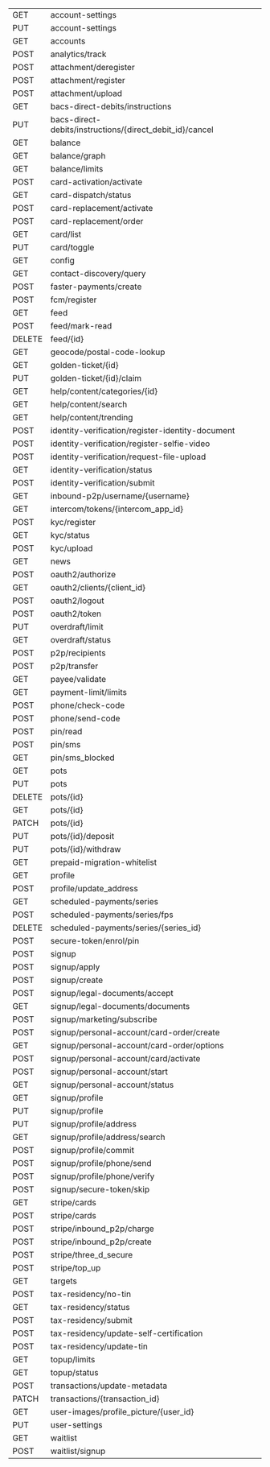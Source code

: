<table>
	<tr><td>GET</td><td>account-settings</td></tr>
	<tr><td>PUT</td><td>account-settings</td></tr>
	<tr><td>GET</td><td>accounts</td></tr>
	<tr><td>POST</td><td>analytics/track</td></tr>
	<tr><td>POST</td><td>attachment/deregister</td></tr>
	<tr><td>POST</td><td>attachment/register</td></tr>
	<tr><td>POST</td><td>attachment/upload</td></tr>
	<tr><td>GET</td><td>bacs-direct-debits/instructions</td></tr>
	<tr><td>PUT</td><td>bacs-direct-debits/instructions/{direct_debit_id}/cancel</td></tr>
	<tr><td>GET</td><td>balance</td></tr>
	<tr><td>GET</td><td>balance/graph</td></tr>
	<tr><td>GET</td><td>balance/limits</td></tr>
	<tr><td>POST</td><td>card-activation/activate</td></tr>
	<tr><td>GET</td><td>card-dispatch/status</td></tr>
	<tr><td>POST</td><td>card-replacement/activate</td></tr>
	<tr><td>POST</td><td>card-replacement/order</td></tr>
	<tr><td>GET</td><td>card/list</td></tr>
	<tr><td>PUT</td><td>card/toggle</td></tr>
	<tr><td>GET</td><td>config</td></tr>
	<tr><td>GET</td><td>contact-discovery/query</td></tr>
	<tr><td>POST</td><td>faster-payments/create</td></tr>
	<tr><td>POST</td><td>fcm/register</td></tr>
	<tr><td>GET</td><td>feed</td></tr>
	<tr><td>POST</td><td>feed/mark-read</td></tr>
	<tr><td>DELETE</td><td>feed/{id}</td></tr>
	<tr><td>GET</td><td>geocode/postal-code-lookup</td></tr>
	<tr><td>GET</td><td>golden-ticket/{id}</td></tr>
	<tr><td>PUT</td><td>golden-ticket/{id}/claim</td></tr>
	<tr><td>GET</td><td>help/content/categories/{id}</td></tr>
	<tr><td>GET</td><td>help/content/search</td></tr>
	<tr><td>GET</td><td>help/content/trending</td></tr>
	<tr><td>POST</td><td>identity-verification/register-identity-document</td></tr>
	<tr><td>POST</td><td>identity-verification/register-selfie-video</td></tr>
	<tr><td>POST</td><td>identity-verification/request-file-upload</td></tr>
	<tr><td>GET</td><td>identity-verification/status</td></tr>
	<tr><td>POST</td><td>identity-verification/submit</td></tr>
	<tr><td>GET</td><td>inbound-p2p/username/{username}</td></tr>
	<tr><td>GET</td><td>intercom/tokens/{intercom_app_id}</td></tr>
	<tr><td>POST</td><td>kyc/register</td></tr>
	<tr><td>GET</td><td>kyc/status</td></tr>
	<tr><td>POST</td><td>kyc/upload</td></tr>
	<tr><td>GET</td><td>news</td></tr>
	<tr><td>POST</td><td>oauth2/authorize</td></tr>
	<tr><td>GET</td><td>oauth2/clients/{client_id}</td></tr>
	<tr><td>POST</td><td>oauth2/logout</td></tr>
	<tr><td>POST</td><td>oauth2/token</td></tr>
	<tr><td>PUT</td><td>overdraft/limit</td></tr>
	<tr><td>GET</td><td>overdraft/status</td></tr>
	<tr><td>POST</td><td>p2p/recipients</td></tr>
	<tr><td>POST</td><td>p2p/transfer</td></tr>
	<tr><td>GET</td><td>payee/validate</td></tr>
	<tr><td>GET</td><td>payment-limit/limits</td></tr>
	<tr><td>POST</td><td>phone/check-code</td></tr>
	<tr><td>POST</td><td>phone/send-code</td></tr>
	<tr><td>POST</td><td>pin/read</td></tr>
	<tr><td>POST</td><td>pin/sms</td></tr>
	<tr><td>GET</td><td>pin/sms_blocked</td></tr>
	<tr><td>GET</td><td>pots</td></tr>
	<tr><td>PUT</td><td>pots</td></tr>
	<tr><td>DELETE</td><td>pots/{id}</td></tr>
	<tr><td>GET</td><td>pots/{id}</td></tr>
	<tr><td>PATCH</td><td>pots/{id}</td></tr>
	<tr><td>PUT</td><td>pots/{id}/deposit</td></tr>
	<tr><td>PUT</td><td>pots/{id}/withdraw</td></tr>
	<tr><td>GET</td><td>prepaid-migration-whitelist</td></tr>
	<tr><td>GET</td><td>profile</td></tr>
	<tr><td>POST</td><td>profile/update_address</td></tr>
	<tr><td>GET</td><td>scheduled-payments/series</td></tr>
	<tr><td>POST</td><td>scheduled-payments/series/fps</td></tr>
	<tr><td>DELETE</td><td>scheduled-payments/series/{series_id}</td></tr>
	<tr><td>POST</td><td>secure-token/enrol/pin</td></tr>
	<tr><td>POST</td><td>signup</td></tr>
	<tr><td>POST</td><td>signup/apply</td></tr>
	<tr><td>POST</td><td>signup/create</td></tr>
	<tr><td>POST</td><td>signup/legal-documents/accept</td></tr>
	<tr><td>GET</td><td>signup/legal-documents/documents</td></tr>
	<tr><td>POST</td><td>signup/marketing/subscribe</td></tr>
	<tr><td>POST</td><td>signup/personal-account/card-order/create</td></tr>
	<tr><td>GET</td><td>signup/personal-account/card-order/options</td></tr>
	<tr><td>POST</td><td>signup/personal-account/card/activate</td></tr>
	<tr><td>POST</td><td>signup/personal-account/start</td></tr>
	<tr><td>GET</td><td>signup/personal-account/status</td></tr>
	<tr><td>GET</td><td>signup/profile</td></tr>
	<tr><td>PUT</td><td>signup/profile</td></tr>
	<tr><td>PUT</td><td>signup/profile/address</td></tr>
	<tr><td>GET</td><td>signup/profile/address/search</td></tr>
	<tr><td>POST</td><td>signup/profile/commit</td></tr>
	<tr><td>POST</td><td>signup/profile/phone/send</td></tr>
	<tr><td>POST</td><td>signup/profile/phone/verify</td></tr>
	<tr><td>POST</td><td>signup/secure-token/skip</td></tr>
	<tr><td>GET</td><td>stripe/cards</td></tr>
	<tr><td>POST</td><td>stripe/cards</td></tr>
	<tr><td>POST</td><td>stripe/inbound_p2p/charge</td></tr>
	<tr><td>POST</td><td>stripe/inbound_p2p/create</td></tr>
	<tr><td>POST</td><td>stripe/three_d_secure</td></tr>
	<tr><td>POST</td><td>stripe/top_up</td></tr>
	<tr><td>GET</td><td>targets</td></tr>
	<tr><td>POST</td><td>tax-residency/no-tin</td></tr>
	<tr><td>GET</td><td>tax-residency/status</td></tr>
	<tr><td>POST</td><td>tax-residency/submit</td></tr>
	<tr><td>POST</td><td>tax-residency/update-self-certification</td></tr>
	<tr><td>POST</td><td>tax-residency/update-tin</td></tr>
	<tr><td>GET</td><td>topup/limits</td></tr>
	<tr><td>GET</td><td>topup/status</td></tr>
	<tr><td>POST</td><td>transactions/update-metadata</td></tr>
	<tr><td>PATCH</td><td>transactions/{transaction_id}</td></tr>
	<tr><td>GET</td><td>user-images/profile_picture/{user_id}</td></tr>
	<tr><td>PUT</td><td>user-settings</td></tr>
	<tr><td>GET</td><td>waitlist</td></tr>
	<tr><td>POST</td><td>waitlist/signup</td></tr>
</table>
